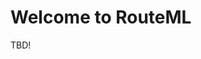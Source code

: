 # Welcome to RouteML

TBD!

<!-- For full documentation visit [mkdocs.org](https://www.mkdocs.org). -->

<!-- ## Commands -->

<!-- * `mkdocs new [dir-name]` - Create a new project.
* `mkdocs serve` - Start the live-reloading docs server.
* `mkdocs build` - Build the documentation site.
* `mkdocs -h` - Print help message and exit. -->

<!-- ## Project layout -->

<!-- mkdocs.yml    # The configuration file.
docs/
    index.md  # The documentation homepage.
    ...       # Other markdown pages, images and other files. -->

